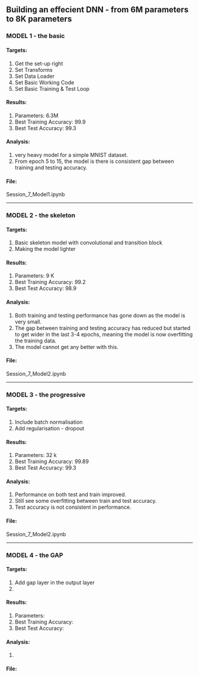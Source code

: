 
## Building an effecient DNN - from 6M parameters to 8K parameters


### MODEL 1 - the basic

#### Targets:
1. Get the set-up right
2. Set Transforms
3. Set Data Loader
4. Set Basic Working Code
5. Set Basic Training  & Test Loop

#### Results:
1. Parameters: 6.3M
2. Best Training Accuracy: 99.9
3. Best Test Accuracy: 99.3
#### Analysis:
1. very heavy model for a simple MNIST dataset.
2. From epoch 5 to 15, the model is there is consistent gap between training and testing accuracy.

#### File:
Session_7_Model1.ipynb

--------------------------------------------

### MODEL 2 - the skeleton

#### Targets:
1. Basic skeleton model with convolutional and transition block
2. Making the model lighter

#### Results:
1. Parameters: 9 K
2. Best Training Accuracy: 99.2
3. Best Test Accuracy: 98.9
#### Analysis:
1. Both training and testing performance has gone down as the model is very small.
2. The gap between training and testing accuracy has reduced but started to get wider in the last 3-4 epochs, meaning the model is now overfitting the training data.
3. The model cannot get any better with this.

#### File:
Session_7_Model2.ipynb

--------------------------------------------

### MODEL 3 - the progressive

#### Targets:
1. Include batch normalisation
2. Add regularisation - dropout

#### Results:
1. Parameters: 32 k
2. Best Training Accuracy: 99.89
3. Best Test Accuracy: 99.3
#### Analysis:
1. Performance on both test and train improved.
2. Still see some overfitting between train and test accuracy.
3. Test accuracy is not consistent in performance.

#### File:
Session_7_Model2.ipynb

--------------------------------------------

### MODEL 4 - the GAP

#### Targets:
1. Add gap layer in the output layer
2. 

#### Results:
1. Parameters: 
2. Best Training Accuracy: 
3. Best Test Accuracy: 
#### Analysis:
1. 

#### File:
